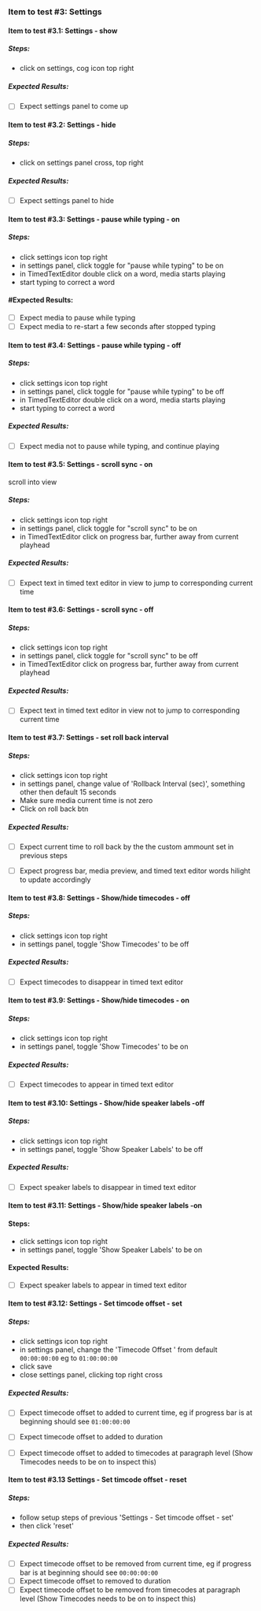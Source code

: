 ### Item to test #3: Settings

#### Item to test #3.1: Settings - show

##### Steps:
- click on settings, cog  icon top right
##### Expected Results: 
-  [ ] Expect settings panel to come up 

#### Item to test #3.2: Settings - hide

##### Steps:
- click on settings panel cross, top right
##### Expected Results: 
-  [ ] Expect settings panel to hide

#### Item to test #3.3: Settings - pause while typing - on

##### Steps:
- click settings icon top right
- in settings panel, click toggle for "pause while typing" to be on
- in TimedTextEditor double click on a word, media starts playing
- start typing to correct a word
#### #Expected Results: 
- [ ] Expect media to pause while typing
- [ ] Expect media to re-start a few seconds after stopped typing

#### Item to test #3.4: Settings - pause while typing - off

##### Steps:
- click settings icon top right
- in settings panel, click toggle for "pause while typing" to be off
- in TimedTextEditor double click on a word, media starts playing
- start typing to correct a word
##### Expected Results: 
- [ ] Expect media not to pause while typing, and continue playing

#### Item to test #3.5: Settings - scroll sync - on
scroll into view 

##### Steps:
- click settings icon top right
- in settings panel, click toggle for "scroll sync" to be on 
- in TimedTextEditor click on progress bar, further away from current playhead
##### Expected Results: 
- [ ] Expect text in timed text editor in view to jump to corresponding current time

#### Item to test #3.6: Settings - scroll sync - off

##### Steps:
- click settings icon top right
- in settings panel, click toggle for "scroll sync" to be off 
- in TimedTextEditor click on progress bar, further away from current playhead
##### Expected Results: 
- [ ] Expect text in timed text editor in view not to jump to corresponding current time

#### Item to test #3.7: Settings - set roll back interval

##### Steps:
- click settings icon top right
- in settings panel, change value of 'Rollback Interval (sec)', something other then default 15 seconds
- Make sure media current time is not zero
- Click on roll back btn 
##### Expected Results: 
-  [ ] Expect current time to roll back by the the custom ammount set in previous steps
- [ ] Expect progress bar, media preview, and timed text editor words hilight to update accordingly


#### Item to test #3.8: Settings - Show/hide timecodes - off

##### Steps:
- click settings icon top right
- in settings panel, toggle 'Show Timecodes' to be off
##### Expected Results: 
-  [ ] Expect timecodes to disappear in timed text editor

####  Item to test #3.9: Settings - Show/hide timecodes - on

##### Steps:
- click settings icon top right
- in settings panel, toggle 'Show Timecodes' to be on
##### Expected Results: 
-  [ ] Expect timecodes to appear in timed text editor

#### Item to test #3.10: Settings - Show/hide speaker labels -off

##### Steps:
- click settings icon top right
- in settings panel, toggle 'Show Speaker Labels' to be off
##### Expected Results: 
-  [ ] Expect speaker labels to disappear in timed text editor

#### Item to test #3.11: Settings - Show/hide speaker labels -on

#### Steps:
- click settings icon top right
- in settings panel, toggle 'Show Speaker Labels' to be on
#### Expected Results: 
-  [ ] Expect speaker labels to appear in timed text editor

#### Item to test #3.12: Settings - Set timcode offset - set

##### Steps:
- click settings icon top right
- in settings panel, change the 'Timecode Offset ' from default `00:00:00:00` eg to `01:00:00:00`
- click save
- close settings panel, clicking top right cross 
##### Expected Results: 
- [ ] Expect timecode offset to added to current time, eg if progress bar is at beginning should see `01:00:00:00`
- [ ] Expect timecode offset to added to duration
- [ ] Expect timecode offset to added to timecodes at paragraph level (Show Timecodes needs to be on to inspect this)


#### Item to test #3.13 Settings - Set timcode offset - reset

##### Steps:
-  follow setup steps of previous 'Settings - Set timcode offset - set'
-  then click 'reset'
##### Expected Results: 
- [ ] Expect timecode offset to be removed from current time, eg if progress bar is at beginning should see `00:00:00:00`
- [ ] Expect timecode offset to removed to duration
- [ ] Expect timecode offset to be removed from timecodes at paragraph level (Show Timecodes needs to be on to inspect this)
